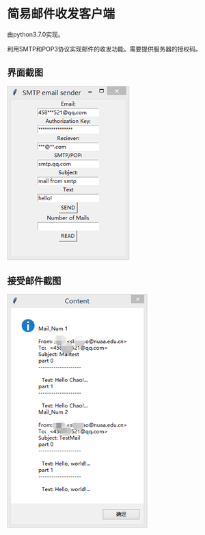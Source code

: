 # 简易邮件收发客户端

由python3.7.0实现。

利用SMTP和POP3协议实现邮件的收发功能。需要提供服务器的授权码。

## 界面截图
![avatar](./界面1.png)

## 接受邮件截图
![avatar](./read.png)
